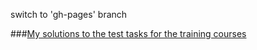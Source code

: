switch to 'gh-pages' branch

###[My solutions to the test tasks for the training courses](http://tauinbox.github.io/coursera-webdev-jhu-hkust/)
